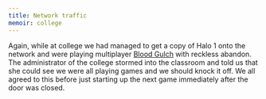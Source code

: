 ```yaml
---
title: Network traffic
memoir: college
---
```


Again, while at college we had managed to get a copy of Halo 1 onto the network and were playing multiplayer [Blood Gulch](https://en.wikipedia.org/wiki/Blood_Gulch) with reckless abandon. The administrator of the college stormed into the classroom and told us that she could see we were all playing games and we should knock it off. We all agreed to this before just starting up the next game immediately after the door was closed.